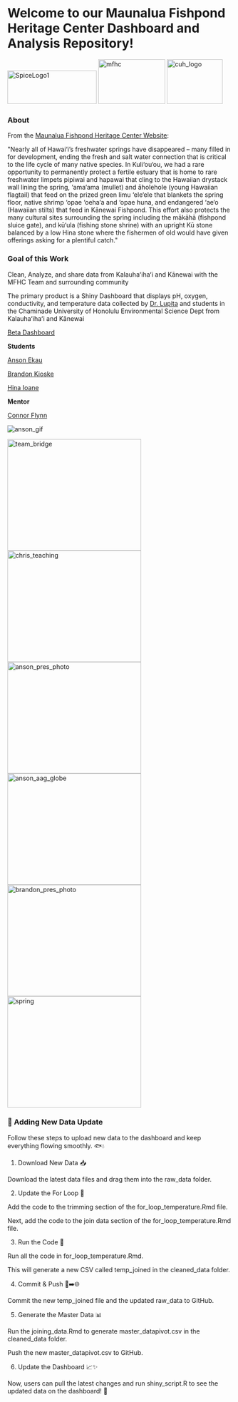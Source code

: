 # Welcome to our Maunalua Fishpond Heritage Center Dashboard and Analysis Repository!

<img src="https://github.com/NSF-ALL-SPICE-Alliance/MFHC/assets/76076246/79951e4f-d012-47aa-b917-e1aea2179957" alt="SpiceLogo1" width="200" height="75">

<img src="https://github.com/NSF-ALL-SPICE-Alliance/MFHC/assets/76076246/103060ad-2896-45b4-bf2d-06bec3d8119f" alt="mfhc" width="150" height="100">

<img src="https://github.com/NSF-ALL-SPICE-Alliance/MFHC/assets/76076246/a2fc9fd6-ea5a-4e7d-ad61-52f3d0951dd6" alt="cuh_logo" width="125" height="100">


### About

From the [Maunalua Fishpond Heritage Center Website](https://maunaluafishpond.org/): 

"Nearly all of Hawai‘i’s freshwater springs have disappeared – many filled in for development, ending the fresh and salt water connection that is critical to the life cycle of many native species. In Kuli‘ou‘ou, we had a rare opportunity to permanently protect a fertile estuary that is home to rare freshwater limpets pipiwai and hapawai that cling to the Hawaiian drystack wall lining the spring, ‘ama‘ama (mullet) and āholehole (young Hawaiian flagtail) that feed on the prized green limu ‘ele‘ele that blankets the spring floor, native shrimp ‘opae ‘oeha‘a and ‘opae huna, and endangered ‘ae‘o (Hawaiian stilts) that feed in Kānewai Fishpond. This effort also protects the many cultural sites surrounding the spring including the mākāhā (fishpond sluice gate), and kū‘ula (fishing stone shrine) with an upright Kū stone balanced by a low Hina stone where the fishermen of old would have given offerings asking for a plentiful catch."

### Goal of this Work

Clean, Analyze, and share data from Kalauhaʻihaʻi and Kānewai with the MFHC Team and surrounding community

The primary product is a Shiny Dashboard that displays pH, oxygen, conductivity, and temperature data collected by [Dr. Lupita](https://lupita-ruiz-jones.squarespace.com/) and students in the Chaminade University of Honolulu Environmental Science Dept from Kalauhaʻihaʻi and Kānewai


[Beta Dashboard](https://connorflynn.shinyapps.io/maunalua-fishpond-heritage-center/?_ga=2.191367721.2028241035.1678747718-1779377801.1678413849#section-kalauhaihai)

**Students**

[Anson Ekau](https://github.com/aekau21)

[Brandon Kioske](https://github.com/BrandonKoskie)

[Hina Ioane](https://github.com/Hinaioane)

**Mentor**

[Connor Flynn](https://github.com/ConnorFlynn)


![anson_gif](https://github.com/NSF-ALL-SPICE-Alliance/MFHC/assets/76076246/ec7c1917-672c-4071-b319-eeb4f2ffade8)



<img src="https://github.com/NSF-ALL-SPICE-Alliance/MFHC/assets/76076246/1a3799c5-3501-4702-bf05-ef731d2ad1f7" alt="team_bridge" width="300" height="250">

<img src="https://github.com/NSF-ALL-SPICE-Alliance/MFHC/assets/76076246/c4a99b0e-744f-41fd-b0be-c818e528cf23" alt="chris_teaching" width="300" height="250">

<img src="https://github.com/NSF-ALL-SPICE-Alliance/MFHC/assets/76076246/86409f9e-81f9-4188-b52d-4d6e2e0557b7" alt="anson_pres_photo" width="300" height="250">

<img src="https://github.com/NSF-ALL-SPICE-Alliance/MFHC/assets/76076246/e220ca48-b1dd-4448-b363-7d4944c5166c" alt="anson_aag_globe" width="300" height="250">

<img src="https://github.com/NSF-ALL-SPICE-Alliance/MFHC/assets/76076246/ab8a56ff-6241-40f9-b8c3-2b3486398d29" alt="brandon_pres_photo" width="300" height="250">

<img src="https://github.com/NSF-ALL-SPICE-Alliance/MFHC/assets/76076246/b37be1fc-44e8-4887-8c9e-4a60d80adb68" alt="spring" width="300" height="250">



### 🌊 Adding New Data Update

Follow these steps to upload new data to the dashboard and keep everything flowing smoothly. 🐟💧

1. Download New Data 📥

Download the latest data files and drag them into the raw_data folder.

2. Update the For Loop 🔄

Add the code to the trimming section of the for_loop_temperature.Rmd file.

Next, add the code to the join data section of the for_loop_temperature.Rmd file.

3. Run the Code 🚀

Run all the code in for_loop_temperature.Rmd.

This will generate a new CSV called temp_joined in the cleaned_data folder.

4. Commit & Push 💾➡️🌐

Commit the new temp_joined file and the updated raw_data to GitHub.

5. Generate the Master Data 📊

Run the joining_data.Rmd to generate master_datapivot.csv in the cleaned_data folder.

Push the new master_datapivot.csv to GitHub.

6. Update the Dashboard 📈✨

Now, users can pull the latest changes and run shiny_script.R to see the updated data on the dashboard! 🎉
